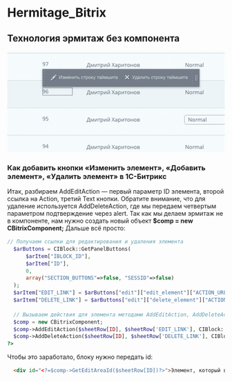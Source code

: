 # Hermitage_Bitrix
## Технология эрмитаж <b>без компонента</b>


<img src="img.png" />

### Как добавить кнопки «Изменить элемент», «Добавить элемент», «Удалить элемент» в 1С-Битрикс

Итак, разбираем AddEditAction — первый параметр ID элемента, второй ссылка на Action, третий Text кнопки. Обратите внимание, что для удаление используется AddDeleteAction, где мы передаем четвертым параметром подтверждение через alert.
Так как мы делаем эрмитаж не в компоненте, нам нужно создать новый объект <b>$comp = new CBitrixComponent;</b>
Дальше всё просто:




```php
// Получаем ссылки для редактирования и удаления элемента
  $arButtons = CIBlock::GetPanelButtons(
      $arItem["IBLOCK_ID"],
      $arItem["ID"],
      0,
      array("SECTION_BUTTONS"=>false, "SESSID"=>false)
  );
  $arItem["EDIT_LINK"] = $arButtons["edit"]["edit_element"]["ACTION_URL"];
  $arItem["DELETE_LINK"] = $arButtons["edit"]["delete_element"]["ACTION_URL"];

  // Вызываем действия для элемента методами AddEditAction, AddDeleteAction
  $comp = new CBitrixComponent;
  $comp->AddEditAction($sheetRow[ID], $sheetRow['EDIT_LINK'], CIBlock::GetArrayByID($arItem["IBLOCK_ID"], "ELEMENT_EDIT"));
  $comp->AddDeleteAction($sheetRow[ID], $sheetRow['DELETE_LINK'], CIBlock::GetArrayByID($arItem["IBLOCK_ID"], "ELEMENT_DELETE"), array("CONFIRM" => GetMessage('CT_BNL_ELEMENT_DELETE_CONFIRM')));
?>
```
Чтобы это заработало, блоку нужно передать id:

```html
  <div id="<?=$comp->GetEditAreaId($sheetRow[ID])?>">Элемент, который выделится эрмитажем</div>
```
